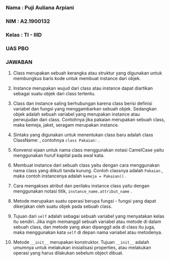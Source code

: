 ### Nama : Puji Auliana Arpiani
### NIM : A2.1900132
### Kelas : TI - IIID
### UAS PBO

### JAWABAN

1. Class merupakan sebuah kerangka atau struktur yang digunakan untuk membungkus baris kode untuk membuat instance dari objek.

2. Instance merupakan wujud dari class atau instance dapat diartikan sebagai suatu objek dari class tertentu.

3. Class dan instance saling berhubungan karena class berisi definisi variabel dan fungsi yang menggambarkan sebuah objek. Sedangkan objek adalah sebuah variabel yang merupakan instance atau perwujudan dari class. Contohnya jika pakaian merupakan sebuah class, maka kemeja, jaket, seragam merupakan instance.

4. Sintaks yang digunakan untuk menentukan class baru adalah class ClassName: , contohnya `class Pakaian:` .

5. Konvensi ejaan untuk nama class menggunakan notasi CamelCase yaitu menggunakan huruf kapital pada awal kata.

6. Membuat instance dari sebuah class yaitu dengan cara menggunakan nama class yang diikuti tanda kurung. Contoh classnya adalah `Pakaian` , maka contoh instancenya adalah `kemeja = Pakaian()` .

7. Cara mengakses atribut dan perilaku instance class yaitu dengan menggunakan notasi titik, `instance_name.attribut_name` .

8. Metode merupakan suatu operasi berupa fungsi - fungsi yang dapat dikerjakan oleh suatu objek pada sebuah class.

9. Tujuan dari `self` adalah sebagai sebuah variabel yang menyatakan kelas itu sendiri. Jika ingin memanggil sebuah variabel atau metode di dalam sebuah class, dan metode yang akan dipanggil ada di class itu juga, maka menggunakan kata `self` di depan nama variabel atau metodenya.

10. Metode `__init__` merupakan konstruktor. Tujuan `__init__` adalah umumnya untuk melakukan inisialisasi properties, atau melakukan operasi yang harus dilakukan sebelum object dibuat.